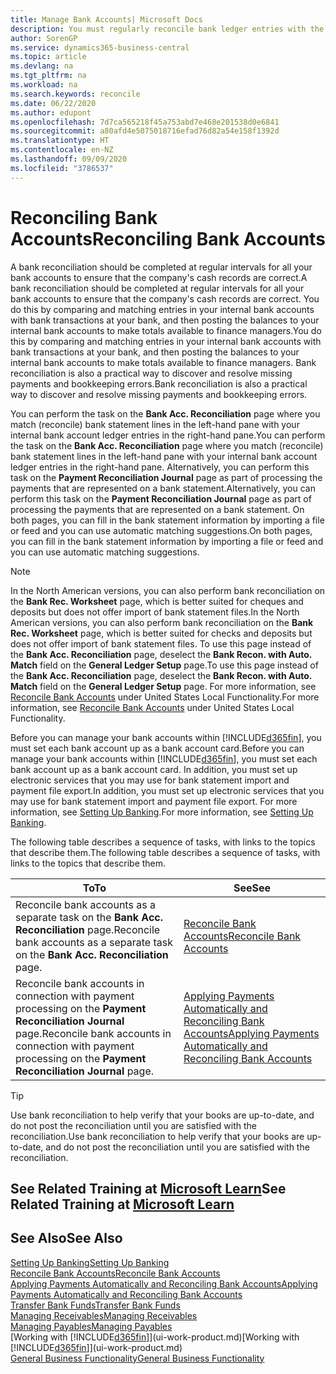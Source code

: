 ```yaml
---
title: Manage Bank Accounts| Microsoft Docs
description: You must regularly reconcile bank ledger entries with the related bank transactions in your bank accounts.
author: SorenGP
ms.service: dynamics365-business-central
ms.topic: article
ms.devlang: na
ms.tgt_pltfrm: na
ms.workload: na
ms.search.keywords: reconcile
ms.date: 06/22/2020
ms.author: edupont
ms.openlocfilehash: 7d7ca565218f45a753abd7e468e201538d0e6841
ms.sourcegitcommit: a80afd4e5075018716efad76d82a54e158f1392d
ms.translationtype: HT
ms.contentlocale: en-NZ
ms.lasthandoff: 09/09/2020
ms.locfileid: "3786537"
---
```

# <a name="reconciling-bank-accounts"></a><span data-ttu-id="8be9b-103">Reconciling Bank Accounts</span><span class="sxs-lookup"><span data-stu-id="8be9b-103">Reconciling Bank Accounts</span></span>

<span data-ttu-id="8be9b-104">A bank reconciliation should be completed at regular intervals for all your bank accounts to ensure that the company's cash records are correct.</span><span class="sxs-lookup"><span data-stu-id="8be9b-104">A bank reconciliation should be completed at regular intervals for all your bank accounts to ensure that the company's cash records are correct.</span></span> <span data-ttu-id="8be9b-105">You do this by comparing and matching entries in your internal bank accounts with bank transactions at your bank, and then posting the balances to your internal bank accounts to make totals available to finance managers.</span><span class="sxs-lookup"><span data-stu-id="8be9b-105">You do this by comparing and matching entries in your internal bank accounts with bank transactions at your bank, and then posting the balances to your internal bank accounts to make totals available to finance managers.</span></span> <span data-ttu-id="8be9b-106">Bank reconciliation is also a practical way to discover and resolve missing payments and bookkeeping errors.</span><span class="sxs-lookup"><span data-stu-id="8be9b-106">Bank reconciliation is also a practical way to discover and resolve missing payments and bookkeeping errors.</span></span>

<span data-ttu-id="8be9b-107">You can perform the task on the **Bank Acc. Reconciliation** page where you match (reconcile) bank statement lines in the left-hand pane with your internal bank account ledger entries in the right-hand pane.</span><span class="sxs-lookup"><span data-stu-id="8be9b-107">You can perform the task on the **Bank Acc. Reconciliation** page where you match (reconcile) bank statement lines in the left-hand pane with your internal bank account ledger entries in the right-hand pane.</span></span> <span data-ttu-id="8be9b-108">Alternatively, you can perform this task on the **Payment Reconciliation Journal** page as part of processing the payments that are represented on a bank statement.</span><span class="sxs-lookup"><span data-stu-id="8be9b-108">Alternatively, you can perform this task on the **Payment Reconciliation Journal** page as part of processing the payments that are represented on a bank statement.</span></span> <span data-ttu-id="8be9b-109">On both pages, you can fill in the bank statement information by importing a file or feed and you can use automatic matching suggestions.</span><span class="sxs-lookup"><span data-stu-id="8be9b-109">On both pages, you can fill in the bank statement information by importing a file or feed and you can use automatic matching suggestions.</span></span>

> [!NOTE]  
> <span data-ttu-id="8be9b-110">In the North American versions, you can also perform bank reconciliation on the **Bank Rec. Worksheet** page, which is better suited for cheques and deposits but does not offer import of bank statement files.</span><span class="sxs-lookup"><span data-stu-id="8be9b-110">In the North American versions, you can also perform bank reconciliation on the **Bank Rec. Worksheet** page, which is better suited for checks and deposits but does not offer import of bank statement files.</span></span> <span data-ttu-id="8be9b-111">To use this page instead of the **Bank Acc. Reconciliation** page, deselect the **Bank Recon. with Auto. Match** field on the **General Ledger Setup** page.</span><span class="sxs-lookup"><span data-stu-id="8be9b-111">To use this page instead of the **Bank Acc. Reconciliation** page, deselect the **Bank Recon. with Auto. Match** field on the **General Ledger Setup** page.</span></span> <span data-ttu-id="8be9b-112">For more information, see [Reconcile Bank Accounts](LocalFunctionality/UnitedStates/how-to-reconcile-bank-accounts.md) under United States Local Functionality.</span><span class="sxs-lookup"><span data-stu-id="8be9b-112">For more information, see [Reconcile Bank Accounts](LocalFunctionality/UnitedStates/how-to-reconcile-bank-accounts.md) under United States Local Functionality.</span></span>

<span data-ttu-id="8be9b-113">Before you can manage your bank accounts within [!INCLUDE[d365fin](includes/d365fin_md.md)], you must set each bank account up as a bank account card.</span><span class="sxs-lookup"><span data-stu-id="8be9b-113">Before you can manage your bank accounts within [!INCLUDE[d365fin](includes/d365fin_md.md)], you must set each bank account up as a bank account card.</span></span> <span data-ttu-id="8be9b-114">In addition, you must set up electronic services that you may use for bank statement import and payment file export.</span><span class="sxs-lookup"><span data-stu-id="8be9b-114">In addition, you must set up electronic services that you may use for bank statement import and payment file export.</span></span> <span data-ttu-id="8be9b-115">For more information, see [Setting Up Banking](bank-setup-banking.md).</span><span class="sxs-lookup"><span data-stu-id="8be9b-115">For more information, see [Setting Up Banking](bank-setup-banking.md).</span></span>

<span data-ttu-id="8be9b-116">The following table describes a sequence of tasks, with links to the topics that describe them.</span><span class="sxs-lookup"><span data-stu-id="8be9b-116">The following table describes a sequence of tasks, with links to the topics that describe them.</span></span>

| <span data-ttu-id="8be9b-117">To</span><span class="sxs-lookup"><span data-stu-id="8be9b-117">To</span></span> | <span data-ttu-id="8be9b-118">See</span><span class="sxs-lookup"><span data-stu-id="8be9b-118">See</span></span> |
| --- | --- |
| <span data-ttu-id="8be9b-119">Reconcile bank accounts as a separate task on the **Bank Acc. Reconciliation** page.</span><span class="sxs-lookup"><span data-stu-id="8be9b-119">Reconcile bank accounts as a separate task on the **Bank Acc. Reconciliation** page.</span></span> |[<span data-ttu-id="8be9b-120">Reconcile Bank Accounts</span><span class="sxs-lookup"><span data-stu-id="8be9b-120">Reconcile Bank Accounts</span></span>](bank-how-reconcile-bank-accounts-separately.md) |
| <span data-ttu-id="8be9b-121">Reconcile bank accounts in connection with payment processing on the **Payment Reconciliation Journal** page.</span><span class="sxs-lookup"><span data-stu-id="8be9b-121">Reconcile bank accounts in connection with payment processing on the **Payment Reconciliation Journal** page.</span></span> |[<span data-ttu-id="8be9b-122">Applying Payments Automatically and Reconciling Bank Accounts</span><span class="sxs-lookup"><span data-stu-id="8be9b-122">Applying Payments Automatically and Reconciling Bank Accounts</span></span>](receivables-apply-payments-auto-reconcile-bank-accounts.md) |

> [!TIP]
> <span data-ttu-id="8be9b-123">Use bank reconciliation to help verify that your books are up-to-date, and do not post the reconciliation until you are satisfied with the reconciliation.</span><span class="sxs-lookup"><span data-stu-id="8be9b-123">Use bank reconciliation to help verify that your books are up-to-date, and do not post the reconciliation until you are satisfied with the reconciliation.</span></span>

## <a name="see-related-training-at-microsoft-learn"></a><span data-ttu-id="8be9b-124">See Related Training at [Microsoft Learn](/learn/paths/reconcile-bank-accounts-dynamics-365-business-central/)</span><span class="sxs-lookup"><span data-stu-id="8be9b-124">See Related Training at [Microsoft Learn](/learn/paths/reconcile-bank-accounts-dynamics-365-business-central/)</span></span>

## <a name="see-also"></a><span data-ttu-id="8be9b-125">See Also</span><span class="sxs-lookup"><span data-stu-id="8be9b-125">See Also</span></span>

[<span data-ttu-id="8be9b-126">Setting Up Banking</span><span class="sxs-lookup"><span data-stu-id="8be9b-126">Setting Up Banking</span></span>](bank-setup-banking.md)  
[<span data-ttu-id="8be9b-127">Reconcile Bank Accounts</span><span class="sxs-lookup"><span data-stu-id="8be9b-127">Reconcile Bank Accounts</span></span>](bank-how-reconcile-bank-accounts-separately.md)  
[<span data-ttu-id="8be9b-128">Applying Payments Automatically and Reconciling Bank Accounts</span><span class="sxs-lookup"><span data-stu-id="8be9b-128">Applying Payments Automatically and Reconciling Bank Accounts</span></span>](receivables-apply-payments-auto-reconcile-bank-accounts.md)  
[<span data-ttu-id="8be9b-129">Transfer Bank Funds</span><span class="sxs-lookup"><span data-stu-id="8be9b-129">Transfer Bank Funds</span></span>](bank-how-transfer-bank-funds.md)  
[<span data-ttu-id="8be9b-130">Managing Receivables</span><span class="sxs-lookup"><span data-stu-id="8be9b-130">Managing Receivables</span></span>](receivables-manage-receivables.md)  
[<span data-ttu-id="8be9b-131">Managing Payables</span><span class="sxs-lookup"><span data-stu-id="8be9b-131">Managing Payables</span></span>](payables-manage-payables.md)  
<span data-ttu-id="8be9b-132">[Working with [!INCLUDE[d365fin](includes/d365fin_md.md)]](ui-work-product.md)</span><span class="sxs-lookup"><span data-stu-id="8be9b-132">[Working with [!INCLUDE[d365fin](includes/d365fin_md.md)]](ui-work-product.md)</span></span>  
[<span data-ttu-id="8be9b-133">General Business Functionality</span><span class="sxs-lookup"><span data-stu-id="8be9b-133">General Business Functionality</span></span>](ui-across-business-areas.md)

